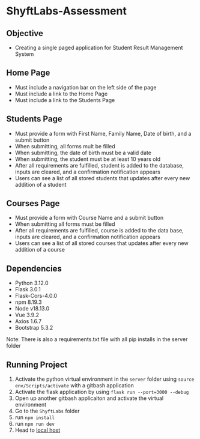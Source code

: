 # ShyftLabs-Assessment

## Objective

- Creating a single paged application for Student Result Management System

## Home Page

- Must include a navigation bar on the left side of the page
- Must include a link to the Home Page
- Must include a link to the Students Page

## Students Page

- Must provide a form with First Name, Family Name, Date of birth, and a submit button
- When submitting, all forms mult be filled
- When submitting, the date of birth must be a valid date
- When submitting, the student must be at least 10 years old
- After all requirements are fulfilled, student is added to the database, inputs are cleared, and a confirmation notification appears
- Users can see a list of all stored students that updates after every new addition of a student

## Courses Page

- Must provide a form with Course Name and a submit button
- When submitting all forms must be filled
- After all requirements are fulfilled, course is added to the data base, inputs are cleared, and a confirmation notification appears
- Users can see a list of all stored courses that updates after every new addition of a course

## Dependencies
- Python 3.12.0
- Flask 3.0.1
- Flask-Cors-4.0.0
- npm 8.19.3
- Node v18.13.0
- Vue 3.9.2
- Axios 1.6.7
- Bootstrap 5.3.2

Note: There is also a requirements.txt file with all pip installs in the server folder

## Running Project

1. Activate the python virtual environment in the `server` folder using `source env/Scripts/activate` with a gitbash application
2. Activate the flask application by using `flask run --port=3000 --debug`
3. Open up another gitbash applicaiton and activate the virtual environment
4. Go to the `ShyftLabs` folder 
5. run `npm install`
6. run `npm run dev`
7. Head to [local host ](http://localhost:5173/)